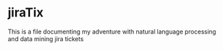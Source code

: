 # jiraTix
This is a file documenting my adventure with natural language processing and data mining jira tickets
